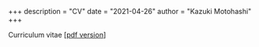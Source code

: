 +++
description = "CV"
date = "2021-04-26"
author = "Kazuki Motohashi"
+++

Curriculum vitae [[pdf version](https://www.dropbox.com/s/ym318ahyzcrlzdd/CV_KazukiMotohashi.pdf?raw=1)]
